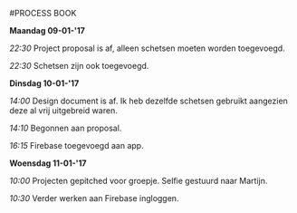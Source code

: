 #PROCESS BOOK

**Maandag 09-01-'17**

*22:30* Project proposal is af, alleen schetsen moeten worden toegevoegd.

*22:30* Schetsen zijn ook toegevoegd.

**Dinsdag 10-01-'17**

*14:00* Design document is af. Ik heb dezelfde schetsen gebruikt aangezien deze al vrij uitgebreid waren.

*14:10* Begonnen aan proposal.

*16:15* Firebase toegevoegd aan app.

**Woensdag 11-01-'17**

*10:00* Projecten gepitched voor groepje. Selfie gestuurd naar Martijn.

*10:30* Verder werken aan Firebase ingloggen.
